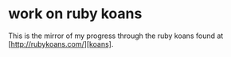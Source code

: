 # work on ruby koans

This is the mirror of my progress through the ruby koans found at
[http://rubykoans.com/][koans]. 

[koans]: http://rubykoans.com/
